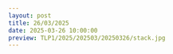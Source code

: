 ```yaml
---
layout: post
title: 26/03/2025
date: 2025-03-26 10:00:00
preview: TLP1/2025/202503/20250326/stack.jpg
---
```

